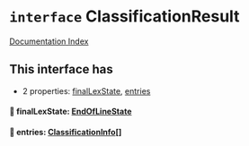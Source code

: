 # `interface` ClassificationResult

[Documentation Index](../README.md)

## This interface has

- 2 properties:
[finalLexState](#-finallexstate-endoflinestate),
[entries](#-entries-classificationinfo)


#### 📄 finalLexState: [EndOfLineState](../private.enum.EndOfLineState/README.md)



#### 📄 entries: [ClassificationInfo](../private.interface.ClassificationInfo/README.md)\[]



